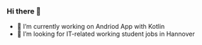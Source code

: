 ### Hi there 👋


- 🔭 I’m currently working on Andriod App with Kotlin
- 👯 I’m looking for IT-related working student jobs in Hannover

